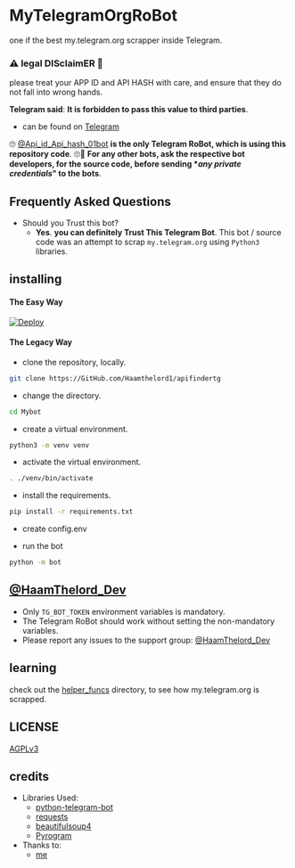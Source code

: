 # MyTelegramOrgRoBot

one if the best my.telegram.org scrapper inside Telegram.

### ⚠ legal DISclaimER 🚸
please treat your APP ID and API HASH with care, and ensure that they do not fall into wrong hands.

**Telegram said**: __It is forbidden to pass this value to third parties__.

- can be found on [Telegram](https://telegram.dog/Api_id_Api_hash_01bot)

🙄 [@Api_id_Api_hash_01bot](https://telegram.dog/Api_id_Api_hash_01bot) **is the only Telegram RoBot, which is using this repository code**. 🙄😬
__For any other bots, ask the respective bot developers, for the source code, before sending **any private credentials*" to the bots__.

## Frequently Asked Questions

- Should you Trust this bot?
  - **Yes**. __you can definitely Trust This Telegram Bot__. This bot / source code was an attempt to scrap `my.telegram.org` using `Python3` libraries.


## installing

#### The Easy Way

[![Deploy](https://www.herokucdn.com/deploy/button.svg)](https://heroku.com/deploy)


#### The Legacy Way

- clone the repository, locally.
```sh
git clone https://GitHub.com/Haamthelord1/apifindertg
```

- change the directory.
```sh
cd Mybot
```

- create a virtual environment.
```sh
python3 -m venv venv
```

- activate the virtual environment.
```sh
. ./venv/bin/activate
```

- install the requirements.
```sh
pip install -r requirements.txt
```

- create config.env

- run the bot
```sh
python -m bot
```

## [@HaamThelord_Dev](https://telegram.dog/Haamthelord_Dev)

- Only `TG_BOT_TOKEN` environment variables is mandatory.
- The Telegram RoBot should work without setting the non-mandatory variables.
- Please report any issues to the support group:  [@HaamThelord_Dev](https://telegram.dog/Haamthelord_Dev)

## learning

check out the [helper_funcs](https://github.com/Haamthelord1/bot/tree/master/helper_funcs) directory, to see how my.telegram.org is scrapped.

## LICENSE
[AGPLv3](https://github.com/Haamthelord1/bot/tree/master/LICENSE)

## credits

- Libraries Used:
  - [python-telegram-bot](https://github.com/python-telegram-bot/python-telegram-bot)
  - [requests](https://github.com/psf/requests)
  - [beautifulsoup4](https://pypi.org/project/beautifulsoup4)
  - [Pyrogram](https://github.com/pyrogram/pyrogram)
- Thanks to:
  - [me](https://tx.me/Haamthelord_Dev)

